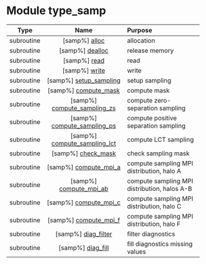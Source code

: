 # Module type_samp

| Type | Name | Purpose |
| :--: | :--: | :---------- |
| subroutine | [samp%] [alloc](https://github.com/benjaminmenetrier/bump/tree/master/src/type_samp.F90#L130) | allocation |
| subroutine | [samp%] [dealloc](https://github.com/benjaminmenetrier/bump/tree/master/src/type_samp.F90#L168) | release memory |
| subroutine | [samp%] [read](https://github.com/benjaminmenetrier/bump/tree/master/src/type_samp.F90#L219) | read |
| subroutine | [samp%] [write](https://github.com/benjaminmenetrier/bump/tree/master/src/type_samp.F90#L466) | write |
| subroutine | [samp%] [setup_sampling](https://github.com/benjaminmenetrier/bump/tree/master/src/type_samp.F90#L675) | setup sampling |
| subroutine | [samp%] [compute_mask](https://github.com/benjaminmenetrier/bump/tree/master/src/type_samp.F90#L943) | compute mask |
| subroutine | [samp%] [compute_sampling_zs](https://github.com/benjaminmenetrier/bump/tree/master/src/type_samp.F90#L1098) | compute zero-separation sampling |
| subroutine | [samp%] [compute_sampling_ps](https://github.com/benjaminmenetrier/bump/tree/master/src/type_samp.F90#L1173) | compute positive separation sampling |
| subroutine | [samp%] [compute_sampling_lct](https://github.com/benjaminmenetrier/bump/tree/master/src/type_samp.F90#L1304) | compute LCT sampling |
| subroutine | [samp%] [check_mask](https://github.com/benjaminmenetrier/bump/tree/master/src/type_samp.F90#L1424) | check sampling mask |
| subroutine | [samp%] [compute_mpi_a](https://github.com/benjaminmenetrier/bump/tree/master/src/type_samp.F90#L1499) | compute sampling MPI distribution, halo A |
| subroutine | [samp%] [compute_mpi_ab](https://github.com/benjaminmenetrier/bump/tree/master/src/type_samp.F90#L1567) | compute sampling MPI distribution, halos A-B |
| subroutine | [samp%] [compute_mpi_c](https://github.com/benjaminmenetrier/bump/tree/master/src/type_samp.F90#L1726) | compute sampling MPI distribution, halo C |
| subroutine | [samp%] [compute_mpi_f](https://github.com/benjaminmenetrier/bump/tree/master/src/type_samp.F90#L1903) | compute sampling MPI distribution, halo F |
| subroutine | [samp%] [diag_filter](https://github.com/benjaminmenetrier/bump/tree/master/src/type_samp.F90#L1977) | filter diagnostics |
| subroutine | [samp%] [diag_fill](https://github.com/benjaminmenetrier/bump/tree/master/src/type_samp.F90#L2116) | fill diagnostics missing values |
